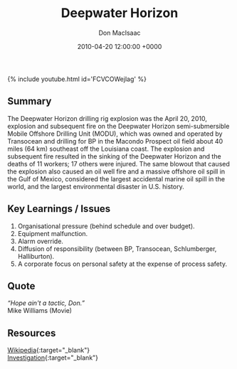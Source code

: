 ﻿---
title: Deepwater Horizon
author: Don MacIsaac
date: 2010-04-20 12:00:00 +0000
categories: [Accidents, Offshore]
tags: [Production Pressure, Diffusion of responsibility, Alarm Override]
---
{% include youtube.html id='FCVCOWejlag' %}
## Summary
The Deepwater Horizon drilling rig explosion was the April 20, 2010, explosion and subsequent fire on the Deepwater Horizon semi-submersible Mobile Offshore Drilling Unit (MODU), which was owned and operated by Transocean and drilling for BP in the Macondo Prospect oil field about 40 miles (64 km) southeast off the Louisiana coast. The explosion and subsequent fire resulted in the sinking of the Deepwater Horizon and the deaths of 11 workers; 17 others were injured. The same blowout that caused the explosion also caused an oil well fire and a massive offshore oil spill in the Gulf of Mexico, considered the largest accidental marine oil spill in the world, and the largest environmental disaster in U.S. history.


## Key Learnings / Issues
1. Organisational pressure (behind schedule and over budget).
2. Equipment malfunction.
3. Alarm override.
4. Diffusion of responsibility (between BP, Transocean, Schlumberger, Halliburton).
5. A corporate focus on personal safety at the expense of process safety.


## Quote
*“Hope ain't a tactic, Don.”*        \
Mike Williams (Movie)


## Resources
[Wikipedia](https://en.wikipedia.org/wiki/Deepwater_Horizon_explosion){:target="_blank"}        \
[Investigation](https://www.csb.gov/macondo-blowout-and-explosion/){:target="_blank"}